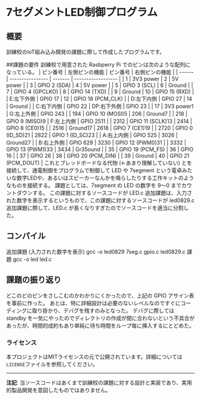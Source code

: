 # 7セグメントLED制御プログラム
## 概要
訓練校のIoT組み込み開発の課題に際して作成したプログラムです。

##課題の要件
訓練校で用意された Rasbperry Pi でのピンは次のような配列になっている。
| ピン番号   | 左側ピンの機能          | ピン番号    | 右側ピンの機能            |
| ------ | ---------------- | ------- | ------------------ |
| 1      | 3V3 power        | 2       | 5V power           |
| 3      | GPIO 2 (SDA)     | 4       | 5V power           |
| 5      | GPIO 3 (SCL)     | 6       | Ground             |
| 7      | GPIO 4 (GPCLKO)  | 8       | GPIO 14 (TXD)      |
| 9      | Ground           | 10      | GPIO 15 (RXD)      |
| E:左下外側 | GPIO 17          | 12      | GPIO 18 (PCM_CLK)  |
| D:左下内側 | GPIO 27          | 14      | Ground             |
| C:右下内側 | GPIO 22          | DP:右下外側 | GPIO 23            |
| 17     | 3V3 power1       | G:左上外側  | GPIO 243           |
| 194    | GPIO 10 (MOSI)5  | 206     | Ground7            |
| 218    | GPIO 9 (MISO)9   | F:左上内側  | GPIO 2511          |
| 2312   | GPIO 11 (SCLK)13 | 2414    | GPIO 8 (CE0)15     |
| 2516   | Ground17         | 2618    | GPIO 7 (CE1)19     |
| 2720   | GPIO 0 (ID_SD)21 | 2822    | GPIO 1 (ID_SC)23   |
| A:右上内側 | GPIO 525         | 3026    | Ground27           |
| B:右上外側 | GPIO 629         | 3230    | GPIO 12 (PWM0)31   |
| 3332   | GPIO 13 (PWM1)33 | 3434    | Gr35ound           |
| 35     | GPIO 19 (PCM_FS) | 36      | GPIO 16            |
| 37     | GPIO 26          | 38      | GPIO 20 (PCM_DIN)  |
| 39     | Ground           | 40      | GPIO 21 (PCM_DOUT) |
これとブレッドボードなる代物 (←あまり理解していない) とを接続して、通電制御をプログラムで制御して LED や 7segment という電卓みたいな数字LEDや、あるいはスピーカーなんかを鳴らしたりする工作キットのようなものを接続する。
課題としては、7segment の LED の数字を 9〜0 までカウントダウンする。
この課題に対するソースコードが LED.c
追加課題は、入力された数字を表示するというもので、この課題に対するソースコードが led0829.c
追加課題に際して、LED.c が長くなりすぎたのでソースコードを適当に分割した。

## コンパイル
追加課題 (入力された数字を表示)
gcc -o led0829 7seg.c gpio.c led0829.c
課題
gcc -o led led.c

## 課題の振り返り
どこのどのピンをさしこむのかわかりにくかったので、上記の GPIO アサイン表を事前に作った。
あとは、特に詳細設計は必要のないレベルなのですぐにコーディングに取り掛かり、デバグを残すのみとなった。
デバグに際しては standby を一気にやったのでディレクトリの作成が間に合わないという不具合があったが、時間的成約もあり単純に待ち時間をループ毎に挿入するにとどめた。

### ライセンス
本プロジェクトはMITライセンスの元で公開されています。詳細については`LICENSE`ファイルを参照してください。

-----

**注記**: 当ソースコードはあくまで訓練校の課題に対する設計と実装であり、実用的製品開発を意図したものではありません。
